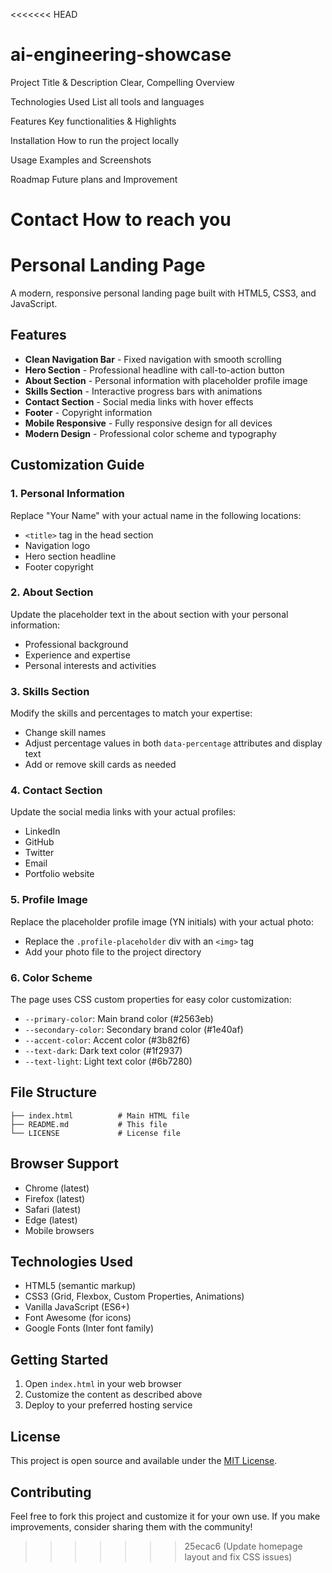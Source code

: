<<<<<<< HEAD
# ai-engineering-showcase
Project Title & Description
Clear, Compelling Overview

Technologies Used 
List all tools and languages

Features
Key functionalities & Highlights

Installation
How to run the project locally 

Usage 
Examples and Screenshots

Roadmap
Future plans and Improvement

Contact
How to reach you
=======
# Personal Landing Page

A modern, responsive personal landing page built with HTML5, CSS3, and JavaScript.

## Features

- **Clean Navigation Bar** - Fixed navigation with smooth scrolling
- **Hero Section** - Professional headline with call-to-action button
- **About Section** - Personal information with placeholder profile image
- **Skills Section** - Interactive progress bars with animations
- **Contact Section** - Social media links with hover effects
- **Footer** - Copyright information
- **Mobile Responsive** - Fully responsive design for all devices
- **Modern Design** - Professional color scheme and typography

## Customization Guide

### 1. Personal Information
Replace "Your Name" with your actual name in the following locations:
- `<title>` tag in the head section
- Navigation logo
- Hero section headline
- Footer copyright

### 2. About Section
Update the placeholder text in the about section with your personal information:
- Professional background
- Experience and expertise
- Personal interests and activities

### 3. Skills Section
Modify the skills and percentages to match your expertise:
- Change skill names
- Adjust percentage values in both `data-percentage` attributes and display text
- Add or remove skill cards as needed

### 4. Contact Section
Update the social media links with your actual profiles:
- LinkedIn
- GitHub
- Twitter
- Email
- Portfolio website

### 5. Profile Image
Replace the placeholder profile image (YN initials) with your actual photo:
- Replace the `.profile-placeholder` div with an `<img>` tag
- Add your photo file to the project directory

### 6. Color Scheme
The page uses CSS custom properties for easy color customization:
- `--primary-color`: Main brand color (#2563eb)
- `--secondary-color`: Secondary brand color (#1e40af)
- `--accent-color`: Accent color (#3b82f6)
- `--text-dark`: Dark text color (#1f2937)
- `--text-light`: Light text color (#6b7280)

## File Structure

```
├── index.html          # Main HTML file
├── README.md           # This file
└── LICENSE             # License file
```

## Browser Support

- Chrome (latest)
- Firefox (latest)
- Safari (latest)
- Edge (latest)
- Mobile browsers

## Technologies Used

- HTML5 (semantic markup)
- CSS3 (Grid, Flexbox, Custom Properties, Animations)
- Vanilla JavaScript (ES6+)
- Font Awesome (for icons)
- Google Fonts (Inter font family)

## Getting Started

1. Open `index.html` in your web browser
2. Customize the content as described above
3. Deploy to your preferred hosting service

## License

This project is open source and available under the [MIT License](LICENSE).

## Contributing

Feel free to fork this project and customize it for your own use. If you make improvements, consider sharing them with the community!
>>>>>>> 25ecac6 (Update homepage layout and fix CSS issues)
